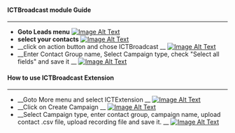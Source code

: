 #### ICTBroadcast module Guide  
-------------------------------
* __Goto Leads menu__
[![Image Alt Text](https://www.ictbroadcast.com/sites/default/files/espo_ictbroadcast/lead/espo-step-1.jpg)](https://www.ictbroadcast.com/sites/default/files/espo_ictbroadcast/lead/espo-step-1.jpg)
* __select your contacts__
[![Image Alt Text](https://www.ictbroadcast.com/sites/default/files/espo_ictbroadcast/lead/espo-step-2.jpg)](https://www.ictbroadcast.com/sites/default/files/espo_ictbroadcast/lead/espo-step-2.jpg)
* __click on action button and chose ICTBroadcast __
[![Image Alt Text](https://www.ictbroadcast.com/sites/default/files/espo_ictbroadcast/lead/espo-step-3.jpg)](https://www.ictbroadcast.com/sites/default/files/espo_ictbroadcast/lead/espo-step-3.jpg)
* __Enter Contact Group name, Select Campaign type, check "Select all fields" and save it __
[![Image Alt Text](https://www.ictbroadcast.com/sites/default/files/espo_ictbroadcast/lead/espo-step-4.jpg)](https://www.ictbroadcast.com/sites/default/files/espo_ictbroadcast/lead/espo-step-4.jpg)


#### How to use ICTBroadcast Extension
---------------------------------------
* __Goto More menu and select ICTExtension __
[![Image Alt Text](https://www.ictbroadcast.com/sites/default/files/espo_ictbroadcast/module/espo-step-1.jpg)](https://www.ictbroadcast.com/sites/default/files/espo_ictbroadcast/module/espo-step-1.jpg)
* __Click on Create Campaign __
[![Image Alt Text](https://www.ictbroadcast.com/sites/default/files/espo_ictbroadcast/module/espo-step-2.jpg)](https://www.ictbroadcast.com/sites/default/files/espo_ictbroadcast/module/espo-step-2.jpg)
* __Select Campaign type, enter contact group, campaign name, upload contact .csv file, upload recording file and save it. __
[![Image Alt Text](https://www.ictbroadcast.com/sites/default/files/espo_ictbroadcast/module/espo-step-3.jpg)](https://www.ictbroadcast.com/sites/default/files/espo_ictbroadcast/module/espo-step-3.jpg)




